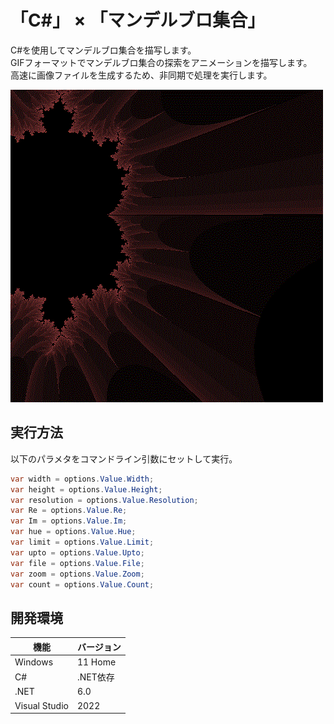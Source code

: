 # 「C#」 × 「マンデルブロ集合」

C#を使用してマンデルブロ集合を描写します。  
GIFフォーマットでマンデルブロ集合の探索をアニメーションを描写します。  
高速に画像ファイルを生成するため、非同期で処理を実行します。  

![成果物](./docs/img/mandelbrot.gif)  

## 実行方法

以下のパラメタをコマンドライン引数にセットして実行。 

```csharp
var width = options.Value.Width;
var height = options.Value.Height;
var resolution = options.Value.Resolution;
var Re = options.Value.Re;
var Im = options.Value.Im;
var hue = options.Value.Hue;
var limit = options.Value.Limit;
var upto = options.Value.Upto;
var file = options.Value.File;
var zoom = options.Value.Zoom;
var count = options.Value.Count;
```

## 開発環境

| 機能 | バージョン |
| ---- | ---- |
| Windows | 11 Home |
| C# | .NET依存 |
| .NET | 6.0 |
| Visual Studio | 2022 |
